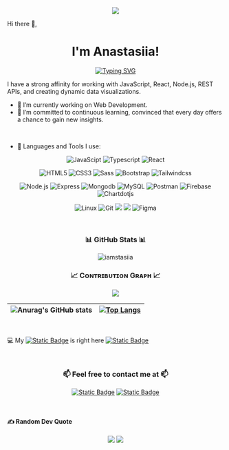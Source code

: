 <div align="center">
  <img src="https://capsule-render.vercel.app/api?type=waving&color=gradient&height=75&section=header"/>
</div>

Hi there 👋,

<h1 align="center">I'm Anastasiia!</h1>
<div align="center">

[![Typing SVG](https://readme-typing-svg.herokuapp.com?font=Fira+Code&weight=500&pause=1000&color=C678DD&center=true&width=600&lines=As+a+passionate+Fullstack+Developer+from+Germany)](https://git.io/typing-svg)

</div>

I have a strong affinity for working with JavaScript, React, Node.js, REST APIs, and creating dynamic data visualizations.

-   🔭 I’m currently working on Web Development.
-   🌱 I’m committed to continuous learning, convinced that every day offers a chance to gain new insights.

<br>

-   🦾 Languages and Tools I use:

<div align="center">

![JavaScipt](https://img.shields.io/badge/javascript-%23323330.svg?style=for-the-badge&logo=javascript&logoColor=%23F7DF1E) ![Typescript](https://img.shields.io/badge/typescript-%23323330.svg?style=for-the-badge&logo=typescript&logoColor=%#3178C6) ![React](https://img.shields.io/badge/react-%23323330.svg?style=for-the-badge&logo=react&logoColor=%#3178C6)

</div>
<div align="center">

![HTML5](https://img.shields.io/badge/html5-%23E34F26.svg?style=for-the-badge&logo=html5&logoColor=white) ![CSS3](https://img.shields.io/badge/CSS3-%231572B6.svg?style=for-the-badge&logo=css3&logoColor=white) ![Sass](https://img.shields.io/badge/sass-%23CC6699.svg?style=for-the-badge&logo=sass&logoColor=white) ![Bootstrap](https://img.shields.io/badge/bootstrap-%237952B3.svg?style=for-the-badge&logo=bootstrap&logoColor=white) ![Tailwindcss](https://img.shields.io/badge/tailwindcss-%2306B6D4.svg?style=for-the-badge&logo=tailwindcss&logoColor=white)

</div>
<div align="center">

![Node.js](https://img.shields.io/badge/node.js-%235FA04E.svg?style=for-the-badge&logo=nodedotjs&logoColor=white) ![Express](https://img.shields.io/badge/express-%23000000.svg?style=for-the-badge&logo=express&logoColor=white) ![Mongodb](https://img.shields.io/badge/mongodb-%2347A248.svg?style=for-the-badge&logo=mongodb&logoColor=white) ![MySQL](https://img.shields.io/badge/MySQL-%234479A1.svg?style=for-the-badge&logo=mysql&logoColor=white) ![Postman](https://img.shields.io/badge/postman-%23FF6C37.svg?style=for-the-badge&logo=postman&logoColor=white) ![Firebase](https://img.shields.io/badge/firebase-%23DD2C00.svg?style=for-the-badge&logo=firebase&logoColor=white) ![Chartdotjs](https://img.shields.io/badge/chart.js-%23FF6384.svg?style=for-the-badge&logo=chartdotjs&logoColor=white)

</div>
<div align="center">

![Linux](https://img.shields.io/badge/linux-%23FCC624.svg?style=for-the-badge&logo=linux&logoColor=gray) ![Git](https://img.shields.io/badge/git-%23F05032.svg?style=for-the-badge&logo=git&logoColor=white) <img src="https://camo.githubusercontent.com/af0e21565bb0b470d22f431690bf0c21886891bbdc5b05d98a4ad1edb8432861/68747470733a2f2f696d672e736869656c64732e696f2f7374617469632f76313f7374796c653d666f722d7468652d6261646765266d6573736167653d5472656c6c6f26636f6c6f723d303035324343266c6f676f3d5472656c6c6f266c6f676f436f6c6f723d464646464646266c6162656c3d"> <img src="https://img.shields.io/badge/Visual_Studio_Code-white?style=for-the-badge&logo=visual%20studio%20code&logoColor=blue"> ![Figma](https://img.shields.io/badge/figma-%23F24E1E.svg?style=for-the-badge&logo=figma&logoColor=white)

</div>
<!-- <a href="https://developer.mozilla.org/en-US/docs/Web/JavaScript" target="blank">
<img align="center" src="https://raw.githubusercontent.com/devicons/devicon/master/icons/javascript/javascript-original.svg" alt="JavaScript" height="50" width="50" />
</a>
<a href="https://www.typescriptlang.org/" target="blank">
<img align="center" src="https://raw.githubusercontent.com/devicons/devicon/master/icons/typescript/typescript-original.svg" alt="TypeScript" height="50" width="50" />
</a>
<a href="https://reactjs.org/" target="blank">
<img align="center" src="https://raw.githubusercontent.com/devicons/devicon/master/icons/react/react-original-wordmark.svg" alt="React" height="50" width="50" />
</a> -->
<br>

<h3 align="center">📊 GitHub Stats 📊</h3>
<div align="center"><img src="https://github-readme-streak-stats.herokuapp.com/?user=iamstasiia&theme=one_dark_pro&hide_border=true" alt="iamstasiia" /></div>

<h3 align="center">📈 Cᴏɴᴛʀɪʙᴜᴛɪᴏɴ Gʀᴀᴘʜ 📈</h3>
<div align="center">
    <img src="https://github-readme-activity-graph.vercel.app/graph?username=iamstasiia&bg_color=2F4255&&color=ffffff&line=C6538C&point=F1E05A&area=false&hide_border=false" border-radius="15">
</div>

| ![Anurag's GitHub stats](https://github-readme-stats.vercel.app/api?username=iamstasiia&show_icons=true&theme=one_dark_pro&hide=stars,issues&hide_border=true) | [![Top Langs](https://github-readme-stats.vercel.app/api/top-langs/?username=iamstasiia&layout=donut&theme=one_dark_pro&hide_border=true)](https://github.com/iamstasiia/github-readme-stats) |
| -------------------------------------------------------------------------------------------------------------------------------------------------------------- | --------------------------------------------------------------------------------------------------------------------------------------------------------------------------------------------- |

<br>

💻 My [![Static Badge](https://img.shields.io/badge/Portfolio-C6538C?style=for-the-badge)](https://web-artistry-by-ak.vercel.app) is right here [![Static Badge](https://img.shields.io/badge/>>>-C6538C?style=for-the-badge)](https://web-artistry-by-ak.vercel.app)

<br>

<!-- Contacts -->
<h3 align="center">📫 Feel free to contact me at 📫</h3>
<div align="center">

[![Static Badge](https://img.shields.io/badge/a.khrypko.work@gmail.com-F1E05A?style=for-the-badge)](mailto:a.khrypko.work@gmail.com) [![Static Badge](https://img.shields.io/badge/linkedin/anastasiia--khrypko-5799D0?style=for-the-badge)](https://www.linkedin.com/in/anastasiia-khrypko-a43a20326/)

</div>
<br>

<!-- Footer -->

#### ✍️ Random Dev Quote

<div align="center">

![](https://quotes-github-readme.vercel.app/api?type=horizontal&theme=dracula)
<img src="https://capsule-render.vercel.app/api?type=waving&color=gradient&height=75&section=footer"/>

</div>

<!-- <a href="https://github.com/DenverCoder1/readme-typing-svg">
    <img src="https://readme-typing-svg.herokuapp.com?font=Cairo+Play&color=D3D3D3&size=40&center=true&vCenter=true&width=1000&height=80&lines=-+Hey,+Do+You+Want+to+Talk+to+Me?+-;-+Contact+Profiles+Below+-;-+I+Hope+You+Liked+My+Profile!+ッ+-;++;">
</a> -->
